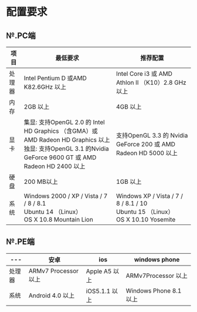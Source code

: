 # 配置要求
## №.PC端
项目 | 最低要求 | 推荐配置
-- | -- | --
处理器 | Intel Pentium D 或AMD K82.6GHz 以上 | Intel Core i3 或 AMD Athlon II （K10）2.8 GHz 以上
内存 | 2GB 以上 | 4GB 以上
显卡 | 集显: 支持OpenGL 2.0 的 Intel HD Graphics （含GMA）或 AMD Radeon HD Graphics 以上<br />独显: 支持OpenGL 3.1 的Nvidia GeForce 9600 GT 或 AMD Radeon HD 2400 以上 | 支持OpenGL 3.3 的 Nvidia GeForce 200 或 AMD Radeon HD 5000 以上
硬盘 | 200 MB以上 | 1GB 以上
系统 | Windows 2000 / XP / Vista / 7 / 8 / 8.1<br />Ubuntu 14 （Linux）<br />OS X 10.8 Mountain Lion | Windows XP / Vista / 7 / 8 / 8.1 / 10<br />Ubuntu 15 （Linux）<br />OS X 10.10 Yosemite

## №.PE端
--- | 安卓 | ios | windows phone
--- | --- | --- | ---
处理器 | ARMv7 Processor 以上 | Apple A5 以上 | ARMv7Processor 以上
系统 | Android 4.0 以上 | iOS5.1.1 以上 | Windows Phone 8.1 以上